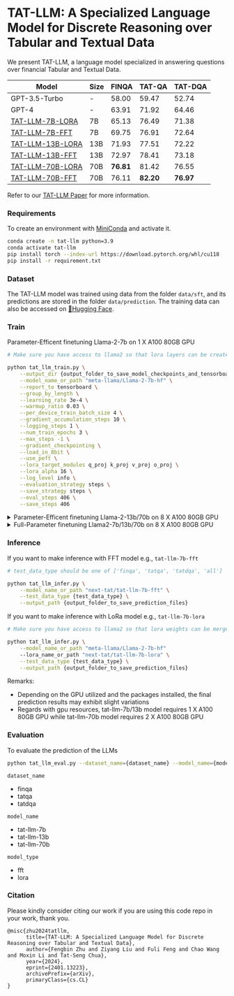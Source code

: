 TAT-LLM: A Specialized Language Model for Discrete Reasoning over Tabular and Textual Data
====================

We present TAT-LLM, a language model specialized in answering questions over financial Tabular and Textual Data.

| Model | Size | FINQA | TAT-QA | TAT-DQA |
| ---   | ---  | ---   | ---   | ---    |
| GPT-3.5-Turbo | - | 58.00 | 59.47 | 52.74 |
| GPT-4 | - | 63.91 | 71.92 | 64.46 |
| [TAT-LLM-7B-LORA](https://huggingface.co/next-tat/tat-llm-7b-lora) | 7B | 65.13 | 76.49 | 71.38 |
| [TAT-LLM-7B-FFT](https://huggingface.co/next-tat/tat-llm-7b-fft) | 7B | 69.75 | 76.91 | 72.64 |
| [TAT-LLM-13B-LORA](https://huggingface.co/next-tat/tat-llm-13b-lora) | 13B | 71.93 | 77.51 | 72.22 |
| [TAT-LLM-13B-FFT](https://huggingface.co/next-tat/tat-llm-13b-fft) | 13B | 72.97 | 78.41 | 73.18 |
| [TAT-LLM-70B-LORA](https://huggingface.co/next-tat/tat-llm-70b-lora) | 70B | **76.81** | 81.42 | 76.55 |
| [TAT-LLM-70B-FFT](https://huggingface.co/next-tat/tat-llm-70b-fft) | 70B | 76.11 | **82.20** | **76.97** |

Refer to our [TAT-LLM Paper](https://arxiv.org/abs/2401.13223) for more information.

### Requirements

To create an environment with [MiniConda](https://docs.conda.io/en/latest/miniconda.html) and activate it.

```bash
conda create -n tat-llm python=3.9
conda activate tat-llm
pip install torch --index-url https://download.pytorch.org/whl/cu118
pip install -r requirement.txt
```

### Dataset

The TAT-LLM model was trained using data from the folder `data/sft`, and its predictions are stored in the folder `data/prediction`. The training data can also be accessed on [🤗Hugging Face](https://huggingface.co/datasets/next-tat/tat-llm-instructions).

### Train

Parameter-Efficent finetuning Llama-2-7b on 1 X A100 80GB GPU

```bash
# Make sure you have access to llama2 so that lora layers can be created successfully

python tat_llm_train.py \
    --output_dir {output_folder_to_save_model_checkpoints_and_tensorboard_runs} \
    --model_name_or_path "meta-llama/Llama-2-7b-hf" \
    --report_to tensorboard \
    --group_by_length \
    --learning_rate 3e-4 \
    --warmup_ratio 0.03 \
    --per_device_train_batch_size 4 \
    --gradient_accumulation_steps 10 \
    --logging_steps 1 \
    --num_train_epochs 3 \
    --max_steps -1 \
    --gradient_checkpointing \
    --load_in_8bit \
    --use_peft \
    --lora_target_modules q_proj k_proj v_proj o_proj \
    --lora_alpha 16 \
    --log_level info \
    --evaluation_strategy steps \
    --save_strategy steps \
    --eval_steps 406 \
    --save_steps 406
```

<details> 
<summary>Parameter-Efficent finetuning Llama-2-13b/70b on 8 X A100 80GB GPU</summary>

```bash
# Make sure you have access to llama2 so that lora layers can be created successfully

torchrun --rdzv-backend c10d \
  --rdzv-endpoint localhost:7788 \
  --nnodes 1 \
  --nproc_per_node 8 \
  tat_llm_train.py \
  --output_dir {output_folder_to_save_model_checkpoints_and_tensorboard_runs} \
  --model_name_or_path "meta-llama/Llama-2-13b-hf" \
  --report_to tensorboard \
  --group_by_length \
  --learning_rate 3e-4 \
  --warmup_ratio 0.03 \
  --per_device_train_batch_size 1 \
  --gradient_accumulation_steps 5 \
  --logging_steps 1 \
  --num_train_epochs 3 \
  --max_steps -1 \
  --gradient_checkpointing \
  --use_peft \
  --lora_target_modules q_proj k_proj v_proj o_proj \
  --lora_alpha 16 \
  --log_level info \
  --evaluation_strategy steps \
  --save_strategy steps \
  --eval_steps 406 \
  --save_steps 406 \
  --bf16 \
  --deepspeed ds_config_lora.json
```


</details>

<details>
<summary>Full-Parameter finetuning Llama2-7b/13b/70b on 8 X A100 80GB GPU</summary>


```bash
torchrun --rdzv-backend c10d \
  --rdzv-endpoint localhost:7788 \
  --nnodes 1 \
  --nproc_per_node 8 \
  tat_llm_train.py \
  --output_dir {output_folder_to_save_model_checkpoints_and_tensorboard_runs} \
  --model_name_or_path "meta-llama/Llama-2-13b-hf" \
  --report_to tensorboard \
  --group_by_length \
  --learning_rate 3e-6 \
  --warmup_ratio 0.03 \
  --per_device_train_batch_size 1 \
  --gradient_accumulation_steps 5 \
  --logging_steps 1 \
  --num_train_epochs 3 \
  --max_steps -1 \
  --gradient_checkpointing \
  --bf16 \
  --deepspeed ds_config_fft.json
```
    
</details>


### Inference

If you want to make inference with FFT model e.g., `tat-llm-7b-fft`

```bash
# test_data_type should be one of ['finqa', 'tatqa', 'tatdqa', 'all']

python tat_llm_infer.py \
    --model_name_or_path "next-tat/tat-llm-7b-fft" \
    --test_data_type {test_data_type} \
    --output_path {output_folder_to_save_prediction_files}
```

If you want to make inference with LoRa model e.g., `tat-llm-7b-lora`


```bash
# Make sure you have access to llama2 so that lora weights can be merged successfully

python tat_llm_infer.py \
    --model_name_or_path "meta-llama/Llama-2-7b-hf"
    --lora_name_or_path "next-tat/tat-llm-7b-lora" \
    --test_data_type {test_data_type} \
    --output_path {output_folder_to_save_prediction_files}
```

Remarks:
- Depending on the GPU utilized and the packages installed, the final prediction results may exhibit slight variations
- Regards with gpu resources, tat-llm-7b/13b model requires 1 X A100 80GB GPU while tat-llm-70b model requires 2 X A100 80GB GPU


### Evaluation

To evaluate the prediction of the LLMs


```bash
python tat_llm_eval.py --dataset_name={dataset_name} --model_name={model_name} --model_type={model_type}
```

 `dataset_name`
- finqa
- tatqa
- tatdqa

`model_name`
- tat-llm-7b
- tat-llm-13b
- tat-llm-70b

`model_type`
- fft
- lora

### Citation
Please kindly consider citing our work if you are using this code repo in your work, thank you.
```
@misc{zhu2024tatllm,
      title={TAT-LLM: A Specialized Language Model for Discrete Reasoning over Tabular and Textual Data},
      author={Fengbin Zhu and Ziyang Liu and Fuli Feng and Chao Wang and Moxin Li and Tat-Seng Chua},
      year={2024},
      eprint={2401.13223},
      archivePrefix={arXiv},
      primaryClass={cs.CL}
}
```
